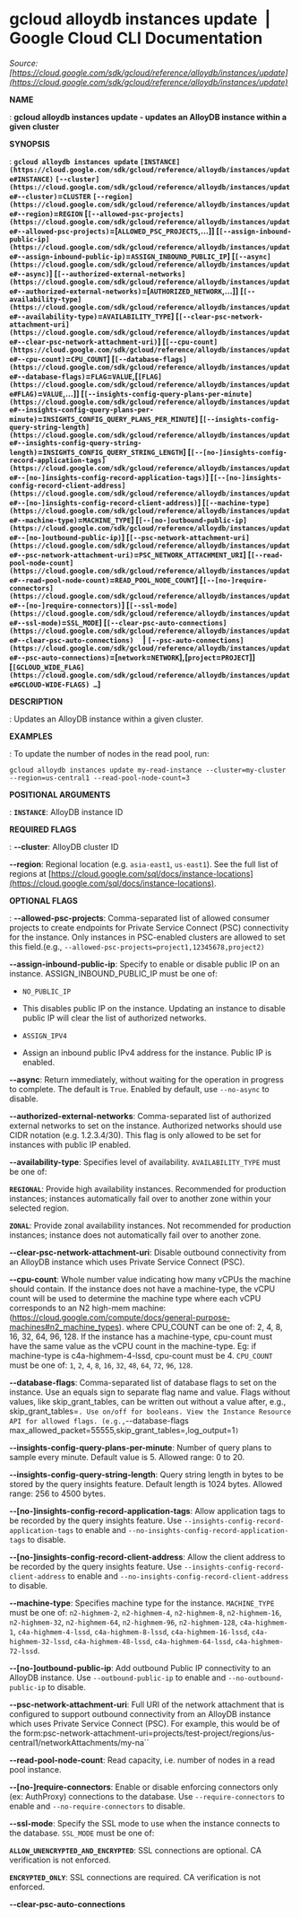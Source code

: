 # gcloud alloydb instances update  |  Google Cloud CLI Documentation

*Source: [https://cloud.google.com/sdk/gcloud/reference/alloydb/instances/update](https://cloud.google.com/sdk/gcloud/reference/alloydb/instances/update)*

**NAME**

: **gcloud alloydb instances update - updates an AlloyDB instance within a given cluster**

**SYNOPSIS**

: **`gcloud alloydb instances update` `[INSTANCE](https://cloud.google.com/sdk/gcloud/reference/alloydb/instances/update#INSTANCE)` `[--cluster](https://cloud.google.com/sdk/gcloud/reference/alloydb/instances/update#--cluster)`=`CLUSTER` `[--region](https://cloud.google.com/sdk/gcloud/reference/alloydb/instances/update#--region)`=`REGION` [`[--allowed-psc-projects](https://cloud.google.com/sdk/gcloud/reference/alloydb/instances/update#--allowed-psc-projects)`=[`ALLOWED_PSC_PROJECTS`,…]] [`[--assign-inbound-public-ip](https://cloud.google.com/sdk/gcloud/reference/alloydb/instances/update#--assign-inbound-public-ip)`=`ASSIGN_INBOUND_PUBLIC_IP`] [`[--async](https://cloud.google.com/sdk/gcloud/reference/alloydb/instances/update#--async)`] [`[--authorized-external-networks](https://cloud.google.com/sdk/gcloud/reference/alloydb/instances/update#--authorized-external-networks)`=[`AUTHORIZED_NETWORK`,…]] [`[--availability-type](https://cloud.google.com/sdk/gcloud/reference/alloydb/instances/update#--availability-type)`=`AVAILABILITY_TYPE`] [`[--clear-psc-network-attachment-uri](https://cloud.google.com/sdk/gcloud/reference/alloydb/instances/update#--clear-psc-network-attachment-uri)`] [`[--cpu-count](https://cloud.google.com/sdk/gcloud/reference/alloydb/instances/update#--cpu-count)`=`CPU_COUNT`] [`[--database-flags](https://cloud.google.com/sdk/gcloud/reference/alloydb/instances/update#--database-flags)`=`FLAG`=`VALUE`,[`[FLAG](https://cloud.google.com/sdk/gcloud/reference/alloydb/instances/update#FLAG)`=`VALUE`,…]] [`[--insights-config-query-plans-per-minute](https://cloud.google.com/sdk/gcloud/reference/alloydb/instances/update#--insights-config-query-plans-per-minute)`=`INSIGHTS_CONFIG_QUERY_PLANS_PER_MINUTE`] [`[--insights-config-query-string-length](https://cloud.google.com/sdk/gcloud/reference/alloydb/instances/update#--insights-config-query-string-length)`=`INSIGHTS_CONFIG_QUERY_STRING_LENGTH`] [`[--[no-]insights-config-record-application-tags](https://cloud.google.com/sdk/gcloud/reference/alloydb/instances/update#--[no-]insights-config-record-application-tags)`] [`[--[no-]insights-config-record-client-address](https://cloud.google.com/sdk/gcloud/reference/alloydb/instances/update#--[no-]insights-config-record-client-address)`] [`[--machine-type](https://cloud.google.com/sdk/gcloud/reference/alloydb/instances/update#--machine-type)`=`MACHINE_TYPE`] [`[--[no-]outbound-public-ip](https://cloud.google.com/sdk/gcloud/reference/alloydb/instances/update#--[no-]outbound-public-ip)`] [`[--psc-network-attachment-uri](https://cloud.google.com/sdk/gcloud/reference/alloydb/instances/update#--psc-network-attachment-uri)`=`PSC_NETWORK_ATTACHMENT_URI`] [`[--read-pool-node-count](https://cloud.google.com/sdk/gcloud/reference/alloydb/instances/update#--read-pool-node-count)`=`READ_POOL_NODE_COUNT`] [`[--[no-]require-connectors](https://cloud.google.com/sdk/gcloud/reference/alloydb/instances/update#--[no-]require-connectors)`] [`[--ssl-mode](https://cloud.google.com/sdk/gcloud/reference/alloydb/instances/update#--ssl-mode)`=`SSL_MODE`] [`[--clear-psc-auto-connections](https://cloud.google.com/sdk/gcloud/reference/alloydb/instances/update#--clear-psc-auto-connections)`     | `[--psc-auto-connections](https://cloud.google.com/sdk/gcloud/reference/alloydb/instances/update#--psc-auto-connections)`=[`network`=`NETWORK`],[`project`=`PROJECT`]] [`[GCLOUD_WIDE_FLAG](https://cloud.google.com/sdk/gcloud/reference/alloydb/instances/update#GCLOUD-WIDE-FLAGS) …`]**

**DESCRIPTION**

: Updates an AlloyDB instance within a given cluster.

**EXAMPLES**

: To update the number of nodes in the read pool, run:

```
gcloud alloydb instances update my-read-instance --cluster=my-cluster --region=us-central1 --read-pool-node-count=3
```

**POSITIONAL ARGUMENTS**

: **`INSTANCE`**:
AlloyDB instance ID

**REQUIRED FLAGS**

: **--cluster**:
AlloyDB cluster ID

**--region**:
Regional location (e.g. `asia-east1`, `us-east1`). See the
full list of regions at [https://cloud.google.com/sql/docs/instance-locations](https://cloud.google.com/sql/docs/instance-locations).

**OPTIONAL FLAGS**

: **--allowed-psc-projects**:
Comma-separated list of allowed consumer projects to create endpoints for
Private Service Connect (PSC) connectivity for the instance. Only instances in
PSC-enabled clusters are allowed to set this field.(e.g.,
`--allowed-psc-projects=project1,12345678,project2)`

**--assign-inbound-public-ip**:
Specify to enable or disable public IP on an instance. ASSIGN_INBOUND_PUBLIC_IP
must be one of:

- `NO_PUBLIC_IP`

- This disables public IP on the instance. Updating an instance to disable public
IP will clear the list of authorized networks.
- `ASSIGN_IPV4`

- Assign an inbound public IPv4 address for the instance. Public IP is enabled.

**--async**:
Return immediately, without waiting for the operation in progress to complete.
The default is `True`. Enabled by default, use
`--no-async` to disable.

**--authorized-external-networks**:
Comma-separated list of authorized external networks to set on the instance.
Authorized networks should use CIDR notation (e.g. 1.2.3.4/30). This flag is
only allowed to be set for instances with public IP enabled.

**--availability-type**:
Specifies level of availability. `AVAILABILITY_TYPE` must
be one of:

**`REGIONAL`**:
Provide high availability instances. Recommended for production instances;
instances automatically fail over to another zone within your selected region.

**`ZONAL`**:
Provide zonal availability instances. Not recommended for production instances;
instance does not automatically fail over to another zone.

**--clear-psc-network-attachment-uri**:
Disable outbound connectivity from an AlloyDB instance which uses Private
Service Connect (PSC).

**--cpu-count**:
Whole number value indicating how many vCPUs the machine should contain. If the
instance does not have a machine-type, the vCPU count will be used to determine
the machine type where each vCPU corresponds to an N2 high-mem machine:
(https://cloud.google.com/compute/docs/general-purpose-machines#n2_machine_types).
where CPU_COUNT can be one of: 2, 4, 8, 16, 32, 64, 96, 128. If the instance has
a machine-type, cpu-count must have the same value as the vCPU count in the
machine-type. Eg: if machine-type is c4a-highmem-4-lssd, cpu-count must be 4.
`CPU_COUNT` must be one of: `1`,
`2`, `4`, `8`, `16`,
`32`, `48`, `64`, `72`,
`96`, `128`.

**--database-flags**:
Comma-separated list of database flags to set on the instance. Use an equals
sign to separate flag name and value. Flags without values, like
skip_grant_tables, can be written out without a value after, e.g.,
skip_grant_tables=`. Use on/off for booleans. View the Instance
Resource API for allowed flags. (e.g.,`--database-flags
max_allowed_packet=55555,skip_grant_tables=,log_output=1`)`

**--insights-config-query-plans-per-minute**:
Number of query plans to sample every minute. Default value is 5. Allowed range:
0 to 20.

**--insights-config-query-string-length**:
Query string length in bytes to be stored by the query insights feature. Default
length is 1024 bytes. Allowed range: 256 to 4500 bytes.

**--[no-]insights-config-record-application-tags**:
Allow application tags to be recorded by the query insights feature.
Use `--insights-config-record-application-tags` to enable and
`--no-insights-config-record-application-tags` to disable.

**--[no-]insights-config-record-client-address**:
Allow the client address to be recorded by the query insights feature.
Use `--insights-config-record-client-address` to enable and
`--no-insights-config-record-client-address` to disable.

**--machine-type**:
Specifies machine type for the instance. `MACHINE_TYPE`
must be one of: `n2-highmem-2`, `n2-highmem-4`,
`n2-highmem-8`, `n2-highmem-16`,
`n2-highmem-32`, `n2-highmem-64`,
`n2-highmem-96`, `n2-highmem-128`,
`c4a-highmem-1`, `c4a-highmem-4-lssd`,
`c4a-highmem-8-lssd`, `c4a-highmem-16-lssd`,
`c4a-highmem-32-lssd`, `c4a-highmem-48-lssd`,
`c4a-highmem-64-lssd`, `c4a-highmem-72-lssd`.

**--[no-]outbound-public-ip**:
Add outbound Public IP connectivity to an AlloyDB instance. Use
`--outbound-public-ip` to enable and
`--no-outbound-public-ip` to disable.

**--psc-network-attachment-uri**:
Full URI of the network attachment that is configured to support outbound
connectivity from an AlloyDB instance which uses Private Service Connect (PSC).
For example, this would be of the
form:psc-network-attachment-uri=projects/test-project/regions/us-central1/networkAttachments/my-na``

**--read-pool-node-count**:
Read capacity, i.e. number of nodes in a read pool instance.

**--[no-]require-connectors**:
Enable or disable enforcing connectors only (ex: AuthProxy) connections to the
database. Use `--require-connectors` to enable and
`--no-require-connectors` to disable.

**--ssl-mode**:
Specify the SSL mode to use when the instance connects to the database.
`SSL_MODE` must be one of:

**`ALLOW_UNENCRYPTED_AND_ENCRYPTED`**:
SSL connections are optional. CA verification is not enforced.

**`ENCRYPTED_ONLY`**:
SSL connections are required. CA verification is not enforced.

**--clear-psc-auto-connections**
